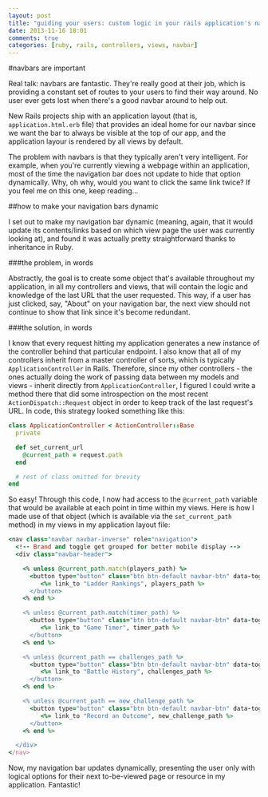 ```yaml
---
layout: post
title: "guiding your users: custom logic in your rails application's navbar"
date: 2013-11-16 18:01
comments: true
categories: [ruby, rails, controllers, views, navbar]
---
```

#navbars are important

Real talk: navbars are fantastic. They're really good at their job, which is providing a constant set of routes to your users to find their way around. No user ever gets lost when there's a good navbar around to help out. 

New Rails projects ship with an application layout (that is, ```application.html.erb``` file) that provides an ideal home for our navbar since we want the bar to always be visible at the top of our app, and the application layour is rendered by all views by default. 

The problem with navbars is that they typically aren't very intelligent. For example, when you're currently viewing a webpage within an application, most of the time the navigation bar does not update to hide that option dynamically. Why, oh why, would you want to click the same link twice? If you feel me on this one, keep reading...

##how to make your navigation bars dynamic

I set out to make my navigation bar dynamic (meaning, again, that it would update its contents/links based on which view page the user was currently looking at), and found it was actually pretty straightforward thanks to inheritance in Ruby. 

###the problem, in words

Abstractly, the goal is to create some object that's available throughout my application, in all my controllers and views, that will contain the logic and knowledge of the last URL that the user requested. This way, if a user has just clicked, say, "About" on your navigation bar, the next view should not continue to show that link since it's become redundant.

###the solution, in words

I know that every request hitting my application generates a new instance of the controller behind that particular endpoint. I also know that all of my controllers inherit from a master controller of sorts, which is typically ```ApplicationController``` in Rails. Therefore, since my other controllers - the ones actually doing the work of passing data between my models and views - inherit directly from ```ApplicationController```, I figured I could write a method there that did some introspection on the most recent ```ActionDispatch::Request``` object in order to keep track of the last request's URL. In code, this strategy looked something like this:

```ruby
class ApplicationController < ActionController::Base
  private

  def set_current_url
    @current_path = request.path
  end

  # rest of class omitted for brevity
end
```

So easy! Through this code, I now had access to the ```@current_path``` variable that would be available at each point in time within my views. Here is how I made use of that object (which is available via the ```set_current_path``` method) in my views in my application layout file:

```ruby
<nav class="navbar navbar-inverse" role="navigation">
  <!-- Brand and toggle get grouped for better mobile display -->
  <div class="navbar-header">

    <% unless @current_path.match(players_path) %>
      <button type="button" class="btn btn-default navbar-btn" data-toggle="collapse" align="center">
         <%= link_to "Ladder Rankings", players_path %>
      </button>
    <% end %>

    <% unless @current_path.match(timer_path) %>
      <button type="button" class="btn btn-default navbar-btn" data-toggle="collapse" align="center">
         <%= link_to "Game Timer", timer_path %>
      </button>
    <% end %>

    <% unless @current_path == challenges_path %>
      <button type="button" class="btn btn-default navbar-btn" data-toggle="collapse" align="center">
         <%= link_to "Battle History", challenges_path %>
      </button>
    <% end %>

    <% unless @current_path == new_challenge_path %>
      <button type="button" class="btn btn-default navbar-btn" data-toggle="collapse" align="center">
         <%= link_to "Record an Outcome", new_challenge_path %>
      </button>
    <% end %>

  </div>
</nav>
```

Now, my navigation bar updates dynamically, presenting the user only with logical options for their next to-be-viewed page or resource in my application. Fantastic!



